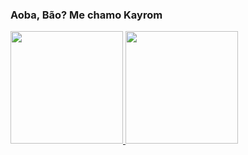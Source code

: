 ### Aoba, Bão? Me chamo Kayrom



<div>
<a href="https://github.com/seu-usuário-aqui">
<img height="180em" src="https://github-readme-stats.vercel.app/api/top-langs/?username=httpskayrom&layout=compact&langs_count=7&theme=dracula"/>
<img height="180em" src="https://github-readme-stats.vercel.app/api?username=httpskayrom&show_icons=true&theme=dracula&include_all_commits=true&count_private=true"/>
</div>
